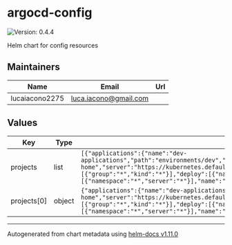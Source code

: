 # argocd-config

![Version: 0.4.4](https://img.shields.io/badge/Version-0.4.4-informational?style=flat-square)

Helm chart for config resources

## Maintainers

| Name | Email | Url |
| ---- | ------ | --- |
| lucaiacono2275 | <luca.iacono@gmail.com> |  |

## Values

| Key | Type | Default | Description |
|-----|------|---------|-------------|
| projects | list | `[{"applications":{"name":"dev-applications","path":"environments/dev","repoURL":"https://github.com/lucaiacono2275/k3s-home","server":"https://kubernetes.default.svc","targetRevision":"HEAD","type":"helmfile"},"clusterResourceWhitelist":[{"group":"*","kind":"*"}],"deploy":[{"name":"external-secrets"}],"destinations":[{"namespace":"*","server":"*"}],"name":"dev","skipCreation":false,"sourceRepos":["*"]}]` | list of projects |
| projects[0] | object | `{"applications":{"name":"dev-applications","path":"environments/dev","repoURL":"https://github.com/lucaiacono2275/k3s-home","server":"https://kubernetes.default.svc","targetRevision":"HEAD","type":"helmfile"},"clusterResourceWhitelist":[{"group":"*","kind":"*"}],"deploy":[{"name":"external-secrets"}],"destinations":[{"namespace":"*","server":"*"}],"name":"dev","skipCreation":false,"sourceRepos":["*"]}` | list of projects |

----------------------------------------------
Autogenerated from chart metadata using [helm-docs v1.11.0](https://github.com/norwoodj/helm-docs/releases/v1.11.0)
